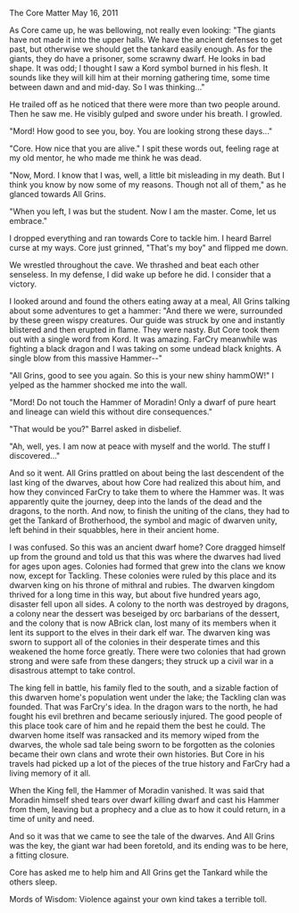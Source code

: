 The Core Matter
May 16, 2011

As Core came up, he was bellowing, not really even looking: "The giants have not made it into the upper halls. We have the ancient defenses to get past, but otherwise we should get the tankard easily enough. As for the giants, they do have a prisoner, some scrawny dwarf. He looks in bad shape. It was odd; I thought I saw a Kord symbol burned in his flesh. It sounds like they will kill him at their morning gathering time, some time between dawn and and mid-day. So I was thinking..."

He trailed off as he noticed that there were more than two people around. Then he saw me. He visibly gulped and swore under his breath. I growled.

"Mord! How good to see you, boy. You are looking strong these days..."

"Core. How nice that you are alive." I spit these words out, feeling rage at my old mentor, he who made me think he was dead.

"Now, Mord. I know that I was, well, a little bit misleading in my death. But I think you know by now some of my reasons. Though not all of them," as he glanced towards All Grins.

"When you left, I was but the student. Now I am the master. Come, let us embrace."

I dropped everything and ran towards Core to tackle him. I heard Barrel curse at my ways. Core just grinned, "That's my boy" and flipped me down.

We wrestled throughout the cave. We thrashed and beat each other senseless. In my defense, I did wake up before he did. I consider that a victory.

I looked around and found the others eating away at a meal, All Grins talking about some adventures to get a hammer: "And there we were, surrounded by these green wispy creatures. Our guide was struck by one and instantly blistered and then erupted in flame. They were nasty. But Core took them out with a single word from Kord. It was amazing. FarCry meanwhile was fighting a black dragon and I was taking on some undead black knights. A single blow from this massive Hammer--"

"All Grins, good to see you again. So this is your new shiny hammOW!" I yelped as the hammer shocked me into the wall.

"Mord! Do not touch the Hammer of Moradin! Only a dwarf of pure heart and lineage can wield this without dire consequences."

"That would be you?" Barrel asked in disbelief.

"Ah, well, yes. I am now at peace with myself and the world. The stuff I discovered..."

And so it went. All Grins prattled on about being the last descendent of the last king of the dwarves, about how Core had realized this about him, and how they convinced FarCry to take them to where the Hammer was. It was apparently quite the journey, deep into the lands of the dead and the dragons, to the north. And now, to finish the uniting of the clans, they had to get the Tankard of Brotherhood, the symbol and magic of dwarven unity, left behind in their squabbles, here in their ancient home.

I was confused. So this was an ancient dwarf home? Core dragged himself up from the ground and told us that this was where the dwarves had lived for ages upon ages. Colonies had formed that grew into the clans we know now, except for Tackling. These colonies were ruled by this place and its dwarven king on his throne of mithral and rubies. The dwarven kingdom thrived for a long time in this way, but about five hundred years ago, disaster fell upon all sides. A colony to the north was destroyed by dragons, a colony near the dessert was beseiged by orc barbarians of the dessert, and the colony that is now ABrick clan, lost many of its members when it lent its support to the elves in their dark elf war. The dwarven king was sworn to support all of the colonies in their desperate times and this weakened the home force greatly. There were two colonies that had grown strong and were safe from these dangers; they struck up a civil war in a disastrous attempt to take control.

The king fell in battle, his family fled to the south, and a sizable faction of this dwarven home's population went under the lake; the Tackling clan was founded. That was FarCry's idea. In the dragon wars to the north, he had fought his evil brethren and became seriously injured. The good people of this place took care of him and he repaid them the best he could. The dwarven home itself was ransacked and its memory wiped from the dwarves, the whole sad tale being sworn to be forgotten as the colonies became their own clans and wrote their own histories. But Core in his travels had picked up a lot of the pieces of the true history and FarCry had a living memory of it all.

When the King fell, the Hammer of Moradin vanished. It was said that Moradin himself shed tears over dwarf killing dwarf and cast his Hammer from them, leaving but a prophecy and a clue as to how it could return, in a time of unity and need.

And so it was that we came to see the tale of the dwarves. And All Grins was the key, the giant war had been foretold, and its ending was to be here, a fitting closure.

Core has asked me to help him and All Grins get the Tankard while the others sleep.

Mords of Wisdom: Violence against your own kind takes a terrible toll.